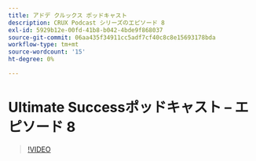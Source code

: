 ```yaml
---
title: アドデ クルックス ポッドキャスト
description: CRUX Podcast シリーズのエピソード 8
exl-id: 5929b12e-00fd-41b8-b042-4bde9f868037
source-git-commit: 06aa435f34911cc5adf7cf40c8c8e15693178bda
workflow-type: tm+mt
source-wordcount: '15'
ht-degree: 0%

---
```


# Ultimate Successポッドキャスト – エピソード 8

>[!VIDEO](https://video.tv.adobe.com/v/3429404?quality=12learn=on)
